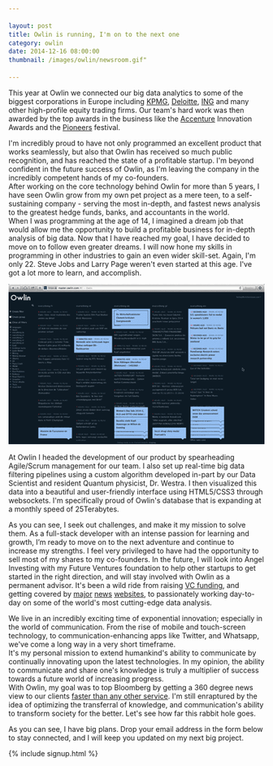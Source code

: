 ```yaml
---

layout: post
title: Owlin is running, I'm on to the next one
category: owlin
date: 2014-12-16 08:00:00
thumbnail: /images/owlin/newsroom.gif"

--- 
```


This year at Owlin we connected our big data analytics to some of the
biggest corporations in Europe including [KPMG], [Deloitte], [ING] and many
other high-profile equity trading firms. Our team's hard work was then awarded
by the top awards in the business like the [Accenture] Innovation Awards and
the [Pioneers] festival. 

I'm incredibly proud to have not only programmed an excellent product that
works seamlessly, but also that Owlin has  received so much public recognition,
and has reached the state of a profitable startup. I'm beyond confident in the
future success of Owlin, as I'm leaving the company in the incredibly competent
hands of my co-founders.  <br>
After working on the core technology behind Owlin for more than 5 years, I have
seen Owlin grow from my own pet project as a mere teen, to a self-sustaining
company - serving the most in-depth, and fastest news analysis to the greatest
hedge funds, banks, and accountants in the world.<br>
When I was programming at the age of 14, I imagined a dream job that would
allow me the opportunity to build a profitable business for in-depth analysis
of big data. Now that I have reached my goal, I have decided to move on to
follow even greater dreams. I will now hone my skills in programming in other
industries to gain an even wider skill-set. Again, I'm only 22. Steve Jobs and
Larry Page weren't even started at this age. I've got a lot more to learn, and
accomplish.

<div class="col-md-6 pull-right"><img src="/images/owlin/newsroom.gif" /></div>

At Owlin I headed the development of our product by spearheading Agile/Scrum
management for our team. I also set up real-time big data filtering pipelines
using a custom algorithm developed in-part by our Data Scientist and resident
Quantum physicist, Dr. Westra. I then visualized this data into a beautiful and
user-friendly interface using HTML5/CSS3 through websockets. I'm specifically
proud of Owlin's database that is expanding at a monthly speed of 25Terabytes.

As you can see, I seek out challenges, and make it my mission to solve them. As
a full-stack developer with an intense passion for learning and growth, I’m
ready to move on to the next adventure and continue to increase my strengths.
I feel very privileged to have had the opportunity to sell most of my shares to
my co-founders. In the future, I will look into Angel Investing with my Future
Ventures foundation to help other startups to get started in the right
direction, and will stay involved with Owlin as a permanent advisor.  It's been
a wild ride from raising [VC funding], and getting covered by [major] [news]
 [websites], to passionately working day-to-day on some of the world's most
cutting-edge data analysis. 

We live in an incredibly exciting time of exponential innovation; especially in
the world of communication. From the rise of mobile and touch-screen
technology, to communication-enhancing apps like Twitter, and Whatsapp, we've
come a long way in a very short timeframe.  <br>
It's my personal mission to extend humankind's ability to communicate by
continually innovating upon the latest technologies. In my opinion, the ability
to communicate and share one's knowledge is truly a multiplier of success
towards a future world of increasing progress.<br>
With Owlin, my goal was to top Bloomberg by getting a 360 degree news view to
our clients [faster than any other service]. I'm still enraptured by the idea
of optimizing the transferral of knowledge, and communication's ability to
transform society for the better. Let's see how far this rabbit hole goes.

As you can see, I have big plans. Drop your email address in the form below to
stay connected, and I will keep you updated on my next big project.

{% include signup.html %}


[Accenture]: https://en.wikipedia.org/wiki/Accenture 
[KPMG]: https://en.wikipedia.org/wiki/KPMG 
[Pioneers]: http://pioneers.io/festival2015
[ING]: https://en.wikipedia.org/wiki/ING_Group 
[Deloitte]: https://en.wikipedia.org/wiki/Deloitte
[faster than any other service]: /fast-news
[VC Funding]: http://mashable.com/2012/12/12/owlin-real-time-news/ 
[major]: http://techcrunch.com/2012/12/11/owlin/
[news]: http://www.businessinsider.com/with-just-250000-in-the-bank-this-startup-says-it-can-deliver-news-15-minutes-faster-than-bloomberg-2012-12
[websites]: http://thenextweb.com/insider/2012/12/11/rockstart-backed-owlin-lands-250k-for-real-time-news-analysis-and-notifications/
